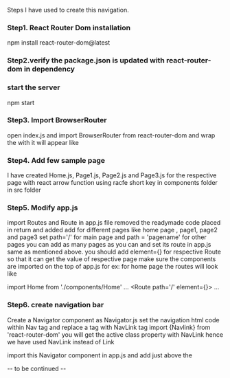 Steps I have used to create this navigation.

### Step1. React Router Dom installation

npm install react-router-dom@latest

### Step2.verify the package.json is updated with react-router-dom in dependency

### start the server

npm start

### Step3. Import BrowserRouter

open index.js and import BrowserRouter from react-router-dom
and wrap the <app> with <BrowserRouter></BrowserRouter>
it will appear like
<BrowserRouter>
<App />
</BrowserRouter>

### Step4. Add few sample page

I have created Home.js, Page1.js, Page2.js and Page3.js for the respective page with react arrow function using racfe short key in components folder in src folder

### Step5. Modify app.js

import Routes and Route in app.js file
removed the readymade code placed in return and added <Routes></Routes>
add <Route></Route> for different pages like home page , page1, page2 and page3
set path='/' for main page
and path = 'pagename' for other pages
you can add as many pages as you can and set its route in app.js same as mentioned above.
you should add element={} for respective Route so that it can get the value of respective page
make sure the components are imported on the top of app.js
for ex: for home page the routes will look like

import Home from './components/Home'
...
<Route path='/' element={<Home />}></Route>
...

### Step6. create navigation bar

Create a Navigator component as Navigator.js
set the navigation html code within Nav tag
and replace a tag with NavLink tag
import {Navlink} from 'react-router-dom'
you will get the active class property with NavLink hence we have used NavLink instead of Link

import this Navigator component in app.js and
add <Navigator /> just above the <Routes>

-- to be continued --
